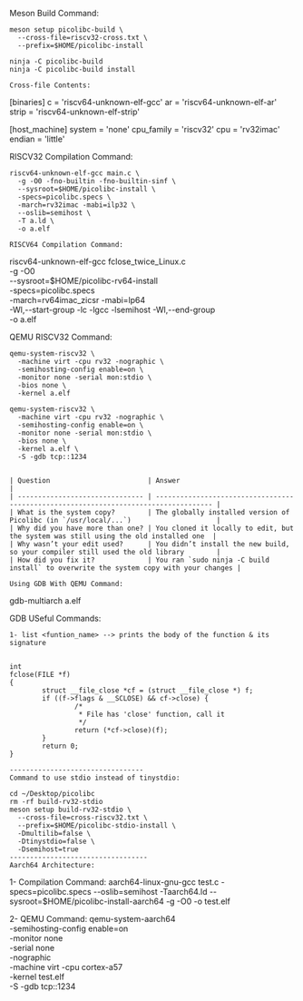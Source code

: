 Meson Build Command:
~~~~~~~~~~~~~~~~~~~~
meson setup picolibc-build \
  --cross-file=riscv32-cross.txt \
  --prefix=$HOME/picolibc-install

ninja -C picolibc-build
ninja -C picolibc-build install

Cross-file Contents:
~~~~~~~~~~~~~~~~~~~~
[binaries]
c = 'riscv64-unknown-elf-gcc'
ar = 'riscv64-unknown-elf-ar'
strip = 'riscv64-unknown-elf-strip'

[host_machine]
system = 'none'
cpu_family = 'riscv32'
cpu = 'rv32imac'
endian = 'little'


RISCV32 Compilation Command:
~~~~~~~~~~~~~~~~~~~~~~~~~~~
riscv64-unknown-elf-gcc main.c \
  -g -O0 -fno-builtin -fno-builtin-sinf \
  --sysroot=$HOME/picolibc-install \
  -specs=picolibc.specs \
  -march=rv32imac -mabi=ilp32 \
  --oslib=semihost \
  -T a.ld \
  -o a.elf

RISCV64 Compilation Command:
~~~~~~~~~~~~~~~~~~~~~~~~~~~~
riscv64-unknown-elf-gcc fclose_twice_Linux.c \
  -g -O0 \
  --sysroot=$HOME/picolibc-rv64-install \
  -specs=picolibc.specs \
  -march=rv64imac_zicsr -mabi=lp64 \
  -Wl,--start-group -lc -lgcc -lsemihost -Wl,--end-group \
  -o a.elf


QEMU RISCV32 Command:
~~~~~~~~~~~~~~~~~~~~~~
qemu-system-riscv32 \
  -machine virt -cpu rv32 -nographic \
  -semihosting-config enable=on \
  -monitor none -serial mon:stdio \
  -bios none \
  -kernel a.elf

qemu-system-riscv32 \
  -machine virt -cpu rv32 -nographic \
  -semihosting-config enable=on \
  -monitor none -serial mon:stdio \
  -bios none \
  -kernel a.elf \
  -S -gdb tcp::1234


| Question                        | Answer                                                                               |
| ------------------------------- | ------------------------------------------------------------------------------------ |
| What is the system copy?        | The globally installed version of Picolibc (in `/usr/local/...`)                     |
| Why did you have more than one? | You cloned it locally to edit, but the system was still using the old installed one  |
| Why wasn’t your edit used?      | You didn’t install the new build, so your compiler still used the old library        |
| How did you fix it?             | You ran `sudo ninja -C build install` to overwrite the system copy with your changes |

Using GDB With QEMU Command:
~~~~~~~~~~~~~~~~~~~~~~~~~~~~~
gdb-multiarch a.elf


GDB USeful Commands:
~~~~~~~~~~~~~~~~~~~~
1- list <funtion_name> --> prints the body of the function & its signature


int
fclose(FILE *f)
{
        struct __file_close *cf = (struct __file_close *) f;
        if ((f->flags & __SCLOSE) && cf->close) {
                /*
                 * File has 'close' function, call it
                 */
                return (*cf->close)(f);
        }
        return 0;
}

---------------------------------
Command to use stdio instead of tinystdio:

cd ~/Desktop/picolibc
rm -rf build-rv32-stdio
meson setup build-rv32-stdio \
  --cross-file=cross-riscv32.txt \
  --prefix=$HOME/picolibc-stdio-install \
  -Dmultilib=false \
  -Dtinystdio=false \
  -Dsemihost=true
----------------------------------
Aarch64 Architecture:
~~~~~~~~~~~~~~~~~~~~~
1- Compilation Command:
 aarch64-linux-gnu-gcc test.c   -specs=picolibc.specs   --oslib=semihost   -Taarch64.ld   --sysroot=$HOME/picolibc-install-aarch64   -g -O0   -o test.elf


2- QEMU Command:
qemu-system-aarch64 \
  -semihosting-config enable=on \
  -monitor none \
  -serial none \
  -nographic \
  -machine virt -cpu cortex-a57 \
  -kernel test.elf \
  -S -gdb tcp::1234


   
